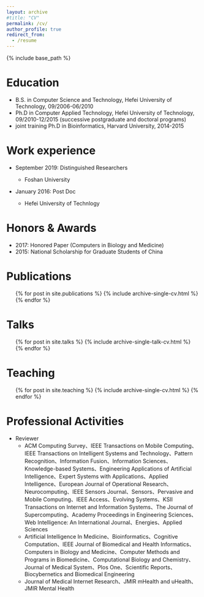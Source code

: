 ```yaml
---
layout: archive
#title: "CV"
permalink: /cv/
author_profile: true
redirect_from:
  - /resume
---
```


{% include base_path %}

Education
======
* B.S. in Computer Science and Technology, Hefei University of Technology, 09/2006-06/2010
* Ph.D in Computer Applied Technology, Hefei University of Technology, 09/2010-12/2015 (successive postgraduate and doctoral programs)
* joint training Ph.D in Bioinformatics, Harvard University, 2014-2015

Work experience
======
* September 2019: Distinguished Researchers
  * Foshan University
 
* January 2016: Post Doc
  * Hefei University of Technlogy
  
Honors & Awards
======
* 2017: Honored Paper (Computers in Biology and Medicine)
* 2015: National Scholarship for Graduate Students of China

Publications
======
  <ul>{% for post in site.publications %}
    {% include archive-single-cv.html %}
  {% endfor %}</ul>
  
Talks
======
  <ul>{% for post in site.talks %}
    {% include archive-single-talk-cv.html %}
  {% endfor %}</ul>
  
Teaching
======
  <ul>{% for post in site.teaching %}
    {% include archive-single-cv.html %}
  {% endfor %}</ul>
  
Professional Activities
======
* Reviewer
  * ACM Computing Survey、IEEE Transactions on Mobile Computing、IEEE Transactions on Intelligent Systems and Technology、Pattern Recognition、Information Fusion、Information Sciences、Knowledge-based Systems、Engineering Applications of Artificial Intelligence、Expert Systems with Applications、Applied Intelligence、European Journal of Operational Research、Neurocomputing、IEEE Sensors Journal、Sensors、Pervasive and Mobile Computing、IEEE Access、Evolving Systems、KSII Transactions on Internet and Information Systems、The Journal of Supercomputing、Academy Proceedings in Engineering Sciences、Web Intelligence: An International Journal、Energies、Applied Sciences
  * Artificial Intelligence In Medicine、Bioinformatics、Cognitive Computation、IEEE Journal of Biomedical and Health Informatics、Computers in Biology and Medicine、Computer Methods and Programs in Biomedicine、Computational Biology and Chemistry、Journal of Medical System、Plos One、Scientific Reports、Biocybernetics and Biomedical Engineering
  * Journal of Medical Internet Research、JMIR mHealth and uHealth、JMIR Mental Health
 
